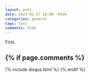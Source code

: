 ```yaml
---
layout: post
date: 2023-02-27 10:00 -0500
categories: general
tags: test
comments: true
---
```


First.

{% if page.comments %}
---
{% include disqus.html %}
{% endif %}
